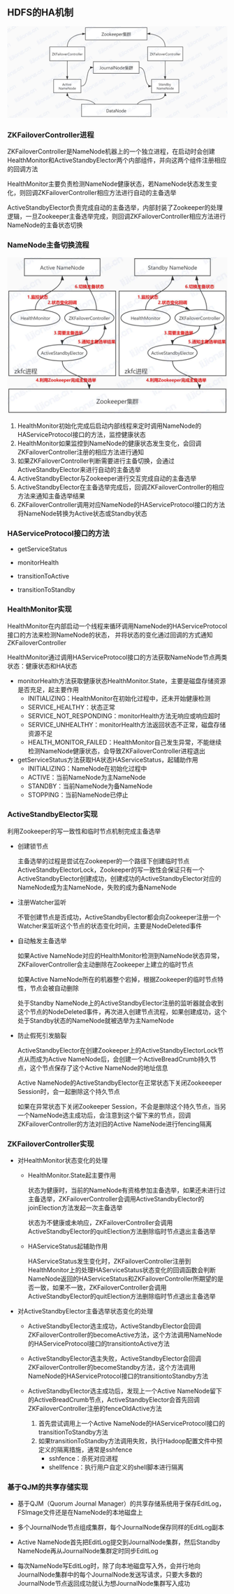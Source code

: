 ## **HDFS的HA机制**

![](assets/HDFS的HA机制/HDFS的HA机制.jpg)

### ZKFailoverController进程

ZKFailoverController是NameNode机器上的一个独立进程，在启动时会创建HealthMonitor和ActiveStandbyElector两个内部组件，并向这两个组件注册相应的回调方法

HealthMonitor主要负责检测NameNode健康状态，若NameNode状态发生变化，则回调ZKFailoverController相应方法进行自动的主备选举

ActiveStandbyElector负责完成自动的主备选举，内部封装了Zookeeper的处理逻辑，一旦Zookeeper主备选举完成，则回调ZKFailoverController相应方法进行NameNode的主备状态切换

### NameNode主备切换流程

![](assets/HDFS的HA机制/NameNode主备切换流程.jpg)

1. HealthMonitor初始化完成后启动内部线程来定时调用NameNode的HAServiceProtocol接口的方法，监控健康状态
2. HealthMonitor如果监控到NameNode的健康状态发生变化，会回调ZKFailoverController注册的相应方法进行通知
3. 如果ZKFailoverController判断需要进行主备切换，会通过ActiveStandbyElector来进行自动的主备选举
4. ActiveStandbyElector与Zookeeper进行交互完成自动的主备选举
5. ActiveStandbyElector在主备选举完成后，回调ZKFailoverController的相应方法来通知主备选举结果
6. ZKFailoverController调用对应NameNode的HAServiceProtocol接口的方法将NameNode转换为Active状态或Standby状态

### HAServiceProtocol接口的方法

- getServiceStatus

- monitorHealth
- transitionToActive
- transitionToStandby

### HealthMonitor实现

HealthMonitor在内部启动一个线程来循环调用NameNode的HAServiceProtocol接口的方法来检测NameNode的状态， 并将状态的变化通过回调的方式通知ZKFailoverController

HealthMonitor通过调用HAServiceProtocol接口的方法获取NameNode节点两类状态：健康状态和HA状态

- monitorHealth方法获取健康状态HealthMonitor.State，主要是磁盘存储资源是否充足，起主要作用
  - INITIALIZING：HealthMonitor在初始化过程中，还未开始健康检测
  - SERVICE_HEALTHY：状态正常
  - SERVICE_NOT_RESPONDING：monitorHealth方法无响应或响应超时
  - SERVICE_UNHEALTHY：monitorHealth方法返回状态不正常，磁盘存储资源不足
  - HEALTH_MONITOR_FAILED：HealthMonitor自己发生异常，不能继续检测NameNode健康状态，会导致ZKFailoverController进程退出
- getServiceStatus方法获取HA状态HAServiceStatus，起辅助作用
  - INITIALIZING：NameNode在初始化过程中
  - ACTIVE：当前NameNode为主NameNode
  - STANDBY：当前NameNode为备NameNode
  - STOPPING：当前NameNode已停止

### ActiveStandbyElector实现

利用Zookeeper的写一致性和临时节点机制完成主备选举

- 创建锁节点

  主备选举的过程是尝试在Zookeeper的一个路径下创建临时节点ActiveStandbyElectorLock，Zookeeper的写一致性会保证只有一个ActiveStandbyElector创建成功，创建成功的ActiveStandbyElector对应的NameNode成为主NameNode，失败的成为备NameNode

- 注册Watcher监听

  不管创建节点是否成功，ActiveStandbyElector都会向Zookeeper注册一个Watcher来监听这个节点的状态变化时间，主要是NodeDeleted事件

- 自动触发主备选举

  如果Active NameNode对应的HealthMonitor检测到NameNode状态异常，ZKFailoverController会主动删除在Zookeeper上建立的临时节点

  如果Active NameNode所在的机器整个宕掉，根据Zookeeper的临时节点特性，节点会被自动删除

  处于Standby NameNode上的ActiveStandbyElector注册的监听器就会收到这个节点的NodeDeleted事件，再次进入创建节点流程，如果创建成功，这个处于Standby状态的NameNode就被选举为主NameNode

- 防止假死引发脑裂

  ActiveStandbyElector在创建Zookeeper上的ActiveStandbyElectorLock节点从而成为Active NameNode后，会创建一个ActiveBreadCrumb持久节点，这个节点保存了这个Active NameNode的地址信息

  Active NameNode的ActiveStandbyElector在正常状态下关闭Zookeeeper Session时，会一起删除这个持久节点

  如果在异常状态下关闭Zookeeper Session，不会是删除这个持久节点，当另一个NameNode选主成功后，会注意到这个留下来的节点，回调ZKFailoverController的方法对旧的Active NameNode进行fencing隔离

### ZKFailoverController实现

- 对HealthMonitor状态变化的处理

  - HealthMonitor.State起主要作用

    状态为健康时，当前的NameNode有资格参加主备选举，如果还未进行过主备选举，ZKFailoverController会调用ActiveStandbyElector的joinElection方法发起一次主备选举 

    状态为不健康或未响应，ZKFailoverController会调用ActiveStandbyElector的quitElection方法删除临时节点退出主备选举

  - HAServiceStatus起辅助作用

    HAServiceStatus发生变化时，ZKFailoverController注册到HealthMonitor上的处理HAServiceStatus状态变化的回调函数会判断NameNode返回的HAServiceStatus和ZKFailoverController所期望的是否一致，如果不一致，ZKFailoverController会调用ActiveStandbyElector的quitElection方法删除临时节点退出主备选举

- 对ActiveStandbyElector主备选举状态变化的处理

  - ActiveStandbyElector选主成功，ActiveStandbyElector会回调ZKFailoverController的becomeActive方法，这个方法调用NameNode的HAServiceProtocol接口的transitiontoActive方法
  - ActiveStandbyElector选主失败，ActiveStandbyElector会回调ZKFailoverController的becomeStandby方法，这个方法调用NameNode的HAServiceProtocol接口的transitiontoStandby方法

  - ActiveStandbyElector选主成功后，发现上一个Active NameNode留下的ActiveBreadCrumb节点，ActiveStandbyElector会首先回调ZKFailoverController注册的fenceOldActive方法
    1. 首先尝试调用上一个Active NameNode的HAServiceProtocol接口的transitionToStandby方法
    2. 如果transitionToStandby方法调用失败，执行Hadoop配置文件中预定义的隔离措施，通常是sshfence
       - sshfence：杀死对应进程
       - shellfence：执行用户自定义的shell脚本进行隔离

### 基于QJM的共享存储实现

- 基于QJM（Quorum Journal Manager）的共享存储系统用于保存EditLog，FSImage文件还是在NameNode的本地磁盘上

- 多个JournalNode节点组成集群，每个JournalNode保存同样的EditLog副本

- Active NameNode首先把EditLog提交到JournalNode集群，然后Standby NameNode再从JournalNode集群定时同步EditLog

- 每次NameNode写EditLog时，除了向本地磁盘写入外，会并行地向JournalNode集群中的每个JournalNode发送写请求，只要大多数的JournalNode节点返回成功就认为想JournalNode集群写入成功